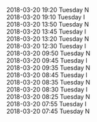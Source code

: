 2018-03-20 19:20 Tuesday  N  
2018-03-20 19:10 Tuesday  I  
2018-03-20 13:50 Tuesday  N  
2018-03-20 13:45 Tuesday  I  
2018-03-20 13:20 Tuesday  N  
2018-03-20 12:30 Tuesday  I  
2018-03-20 09:50 Tuesday  N  
2018-03-20 09:45 Tuesday  I  
2018-03-20 09:35 Tuesday  N  
2018-03-20 08:45 Tuesday  I  
2018-03-20 08:35 Tuesday  N  
2018-03-20 08:30 Tuesday  I  
2018-03-20 08:25 Tuesday  N  
2018-03-20 07:55 Tuesday  I  
2018-03-20 07:45 Tuesday  N  
